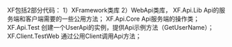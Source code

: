 XF包括2部分代码：
1）XFramework类库
2）WebApi类库，
XF.Api.Lib Api的服务端和客户端需要的一些公用方法；
XF.Api.Core Api服务端的操作类；
XF.Api.Test 创建一个UserApi的实例，提供Api示例方法（GetUserName）；
XF.Client.TestWeb 通过公用Client调用Api方法；

